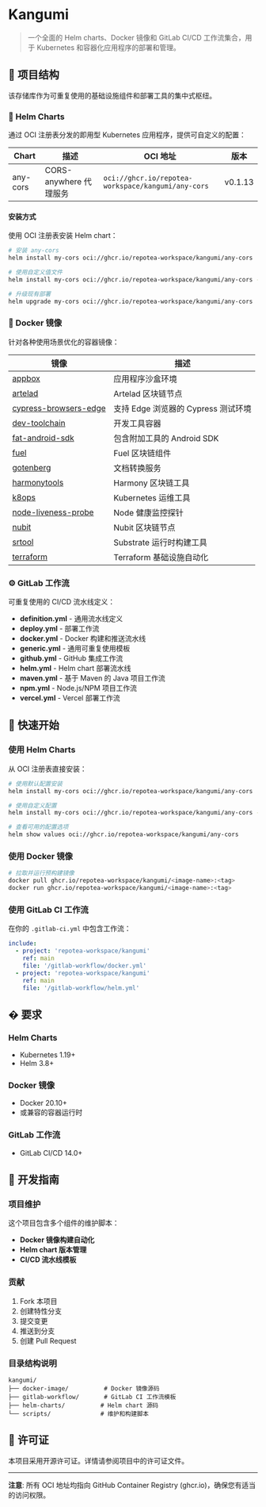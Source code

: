 # Kangumi

> 一个全面的 Helm charts、Docker 镜像和 GitLab CI/CD 工作流集合，用于 Kubernetes 和容器化应用程序的部署和管理。

## 📁 项目结构

该存储库作为可重复使用的基础设施组件和部署工具的集中式枢纽。

### 🚢 Helm Charts

通过 OCI 注册表分发的即用型 Kubernetes 应用程序，提供可自定义的配置：

| Chart | 描述 | OCI 地址 | 版本 |
|-------|------|----------|------|
| any-cors | CORS-anywhere 代理服务 | `oci://ghcr.io/repotea-workspace/kangumi/any-cors` | v0.1.13 |

#### 安装方式

使用 OCI 注册表安装 Helm chart：

```bash
# 安装 any-cors
helm install my-cors oci://ghcr.io/repotea-workspace/kangumi/any-cors

# 使用自定义值文件
helm install my-cors oci://ghcr.io/repotea-workspace/kangumi/any-cors -f values.yaml

# 升级现有部署
helm upgrade my-cors oci://ghcr.io/repotea-workspace/kangumi/any-cors
```

### 🐳 Docker 镜像

针对各种使用场景优化的容器镜像：

| 镜像 | 描述 |
|------|------|
| [appbox](docker-image/appbox) | 应用程序沙盒环境 |
| [artelad](docker-image/artelad) | Artelad 区块链节点 |
| [cypress-browsers-edge](docker-image/cypress-browsers-edge) | 支持 Edge 浏览器的 Cypress 测试环境 |
| [dev-toolchain](docker-image/dev-toolchain) | 开发工具容器 |
| [fat-android-sdk](docker-image/fat-android-sdk) | 包含附加工具的 Android SDK |
| [fuel](docker-image/fuel) | Fuel 区块链组件 |
| [gotenberg](docker-image/gotenberg) | 文档转换服务 |
| [harmonytools](docker-image/harmonytools) | Harmony 区块链工具 |
| [k8ops](docker-image/k8ops) | Kubernetes 运维工具 |
| [node-liveness-probe](docker-image/node-liveness-probe) | Node 健康监控探针 |
| [nubit](docker-image/nubit) | Nubit 区块链节点 |
| [srtool](docker-image/srtool) | Substrate 运行时构建工具 |
| [terraform](docker-image/terraform) | Terraform 基础设施自动化 |

### ⚙️ GitLab 工作流

可重复使用的 CI/CD 流水线定义：

- **definition.yml** - 通用流水线定义
- **deploy.yml** - 部署工作流
- **docker.yml** - Docker 构建和推送流水线
- **generic.yml** - 通用可重复使用模板
- **github.yml** - GitHub 集成工作流
- **helm.yml** - Helm chart 部署流水线
- **maven.yml** - 基于 Maven 的 Java 项目工作流
- **npm.yml** - Node.js/NPM 项目工作流
- **vercel.yml** - Vercel 部署工作流

## 🚀 快速开始

### 使用 Helm Charts

从 OCI 注册表直接安装：

```bash
# 使用默认配置安装
helm install my-cors oci://ghcr.io/repotea-workspace/kangumi/any-cors

# 使用自定义配置
helm install my-cors oci://ghcr.io/repotea-workspace/kangumi/any-cors --set service.port=8080

# 查看可用的配置选项
helm show values oci://ghcr.io/repotea-workspace/kangumi/any-cors
```

### 使用 Docker 镜像

```bash
# 拉取并运行预构建镜像
docker pull ghcr.io/repotea-workspace/kangumi/<image-name>:<tag>
docker run ghcr.io/repotea-workspace/kangumi/<image-name>:<tag>
```

### 使用 GitLab CI 工作流

在你的 `.gitlab-ci.yml` 中包含工作流：

```yaml
include:
  - project: 'repotea-workspace/kangumi'
    ref: main
    file: '/gitlab-workflow/docker.yml'
  - project: 'repotea-workspace/kangumi'
    ref: main
    file: '/gitlab-workflow/helm.yml'
```

## � 要求

### Helm Charts
- Kubernetes 1.19+
- Helm 3.8+

### Docker 镜像
- Docker 20.10+
- 或兼容的容器运行时

### GitLab 工作流
- GitLab CI/CD 14.0+

## 🔧 开发指南

### 项目维护

这个项目包含多个组件的维护脚本：

- **Docker 镜像构建自动化**
- **Helm chart 版本管理**
- **CI/CD 流水线模板**

### 贡献

1. Fork 本项目
2. 创建特性分支
3. 提交变更
4. 推送到分支
5. 创建 Pull Request

### 目录结构说明

```
kangumi/
├── docker-image/          # Docker 镜像源码
├── gitlab-workflow/       # GitLab CI 工作流模板
├── helm-charts/          # Helm chart 源码
└── scripts/              # 维护和构建脚本
```

## 📄 许可证

本项目采用开源许可证。详情请参阅项目中的许可证文件。

---

**注意**: 所有 OCI 地址均指向 GitHub Container Registry (ghcr.io)，确保您有适当的访问权限。

